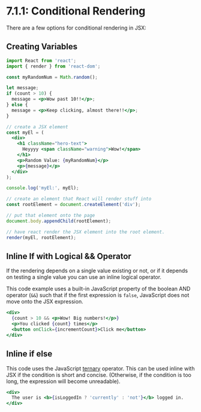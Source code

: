 # 7.1.1: Conditional Rendering

There are a few options for conditional rendering in JSX:

## Creating Variables

```jsx
import React from 'react';
import { render } from 'react-dom';

const myRandomNum = Math.random();

let message;
if (count > 10) {
  message = <p>Wow past 10!!</p>;
} else {
  message = <p>Keep clicking, almost there!!</p>;
}

// create a JSX element
const myEl = (
  <div>
    <h1 className="hero-text">
      Heyyyy <span className="warning">Wow!</span>
    </h1>
    <p>Random Value: {myRandomNum}</p>
    <p>{message}</p>
  </div>
);

console.log('myEl:', myEl);

// create an element that React will render stuff into
const rootElement = document.createElement('div');

// put that element onto the page
document.body.appendChild(rootElement);

// have react render the JSX element into the root element.
render(myEl, rootElement);
```

## Inline If with Logical && Operator

If the rendering depends on a single value existing or not, or if it depends on testing a single value you can use an inline logical operator.

This code example uses a built-in JavaScript property of the boolean AND operator \(`&&`\) such that if the first expression is `false`, JavaScript does not move onto the JSX expression.

```jsx
<div>
  {count > 10 && <p>Wow! Big numbers!</p>}
  <p>You clicked {count} times</p>
  <button onClick={incrementCount}>Click me</button>
</div>
```

## Inline if else

This code uses the JavaScript [ternary](https://developer.mozilla.org/en-US/docs/Web/JavaScript/Reference/Operators/Conditional_Operator) operator. This can be used inline with JSX if the condition is short and concise. \(Otherwise, if the condition is too long, the expression will become unreadable\).

```jsx
<div>
  The user is <b>{isLoggedIn ? 'currently' : 'not'}</b> logged in.
</div>
```

